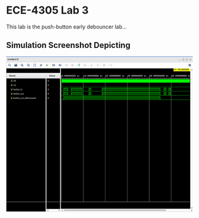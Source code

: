 # ECE-4305 Lab 3
This lab is the push-button early debouncer lab...
## Simulation Screenshot Depicting
![Simulation Screenshot](Photos/sim.png)

